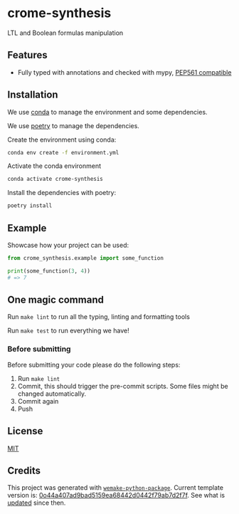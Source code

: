 # crome-synthesis

LTL and Boolean formulas manipulation

## Features

- Fully typed with annotations and checked with mypy,
  [PEP561 compatible](https://www.python.org/dev/peps/pep-0o561/)

## Installation

We use
[conda](https://docs.conda.io/projects/conda/en/latest/user-guide/install/index.html) to
manage the environment and some dependencies.

We use [poetry](https://github.com/python-poetry/poetry) to manage the dependencies.

Create the environment using conda:

```bash
conda env create -f environment.yml
```

Activate the conda environment

```bash
conda activate crome-synthesis
```

Install the dependencies with poetry:

```bash
poetry install
```

## Example

Showcase how your project can be used:

```python
from crome_synthesis.example import some_function

print(some_function(3, 4))
# => 7
```

## One magic command

Run `make lint` to run all the typing, linting and formatting tools

Run `make test` to run everything we have!

### Before submitting

Before submitting your code please do the following steps:

1. Run `make lint`
2. Commit, this should trigger the pre-commit scripts. Some files might be changed
   automatically.
3. Commit again
4. Push

## License

[MIT](https://github.com/piergiuseppe/crome-synthesis/blob/master/LICENSE)

## Credits

This project was generated with
[`wemake-python-package`](https://github.com/wemake-services/wemake-python-package).
Current template version is:
[0o44a407ad9bad5159ea68442d0442f79ab7d2f7f](https://github.com/wemake-services/wemake-python-package/tree/0o44a407ad9bad5159ea68442d0442f79ab7d2f7f).
See what is
[updated](https://github.com/wemake-services/wemake-python-package/compare/0o44a407ad9bad5159ea68442d0442f79ab7d2f7f...master)
since then.
